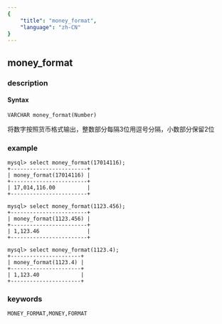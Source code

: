 ```yaml
---
{
    "title": "money_format",
    "language": "zh-CN"
}
---
```


<!-- 
Licensed to the Apache Software Foundation (ASF) under one
or more contributor license agreements.  See the NOTICE file
distributed with this work for additional information
regarding copyright ownership.  The ASF licenses this file
to you under the Apache License, Version 2.0 (the
"License"); you may not use this file except in compliance
with the License.  You may obtain a copy of the License at

  http://www.apache.org/licenses/LICENSE-2.0

Unless required by applicable law or agreed to in writing,
software distributed under the License is distributed on an
"AS IS" BASIS, WITHOUT WARRANTIES OR CONDITIONS OF ANY
KIND, either express or implied.  See the License for the
specific language governing permissions and limitations
under the License.
-->

## money_format
### description
#### Syntax

`VARCHAR money_format(Number)`


将数字按照货币格式输出，整数部分每隔3位用逗号分隔，小数部分保留2位

### example

```
mysql> select money_format(17014116);
+------------------------+
| money_format(17014116) |
+------------------------+
| 17,014,116.00          |
+------------------------+

mysql> select money_format(1123.456);
+------------------------+
| money_format(1123.456) |
+------------------------+
| 1,123.46               |
+------------------------+

mysql> select money_format(1123.4);
+----------------------+
| money_format(1123.4) |
+----------------------+
| 1,123.40             |
+----------------------+
```
### keywords
    MONEY_FORMAT,MONEY,FORMAT
